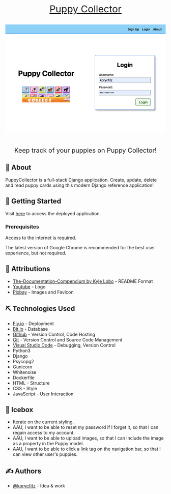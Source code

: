 <div align="center">
  <a href="https://kfitzdogcollector.fly.dev/" style="font-size: 30px;">Puppy Collector</a>
</div>
<br>

![image](/main_app/static/images/puppy-collector-app.png)

<p style="font-size: 20px; text-align: center;"><br>
  Keep track of your puppies on Puppy Collector!
</p>

## 🧐 About

  PuppyCollector is a full-stack Django application. Create, update, delete and read puppy cards using this modern Django reference application!

## 🏁 Getting Started

Visit [here](https://kfitzdogcollector.fly.dev/) to access the deployed application.

### Prerequisites

Access to the internet is required.

The latest version of Google Chrome is recommended for the best user experience, but not required.

## 🎈 Attributions

- [The-Documentation-Compendium by Kyle Lobo](https://github.com/kylelobo/The-Documentation-Compendium) - README Format
- [Youtube](https://www.youtube.com/watch?v=prXLbPgnyA0) - Logo
- [Pixbay](https://pixabay.com/images/search/puppies/) - Images and Favicon

## ⛏️ Technologies Used

- [Fly.io](https://fly.io/) - Deployment
- [Bit.io](https://bit.io/) - Database
- [Github](https://github.com/) - Version Control, Code Hosting
- [Git](https://git-scm.com/) - Version Control and Source Code Management
- [Visual Studio Code](https://code.visualstudio.com/) - Debugging, Version Control
- Python3
- Django
- Psycopg2
- Gunicorn
- Whitenoise
- Dockerfile
- HTML - Structure
- CSS - Style
- JavaScript - User Interaction

## 🚀 Icebox

- Iterate on the current styling.
- AAU, I want to be able to reset my password if I forget it, so that I can regain access to my account.
- AAU, I want to be able to upload images, so that I can include the image as a property in the Puppy model.
- AAU, I want to be able to click a link tag on the navigation bar, so that I can view other user's puppies.

## ✍️ Authors

- [@korycfitz](https://github.com/korycfitz) - Idea & work
 